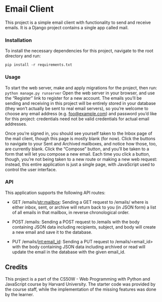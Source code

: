 # Email Client

This project is a simple email client with functionality to send and receive emails. It is a Django project contains a single app called mail.

### **Installation**
To install the necessary dependencies for this project, navigate to the root directory and run:

`pip install -r requirements.txt`
### **Usage**
To start the web server, make and apply migrations for the project, then run:
`python manage.py runserver`
Open the web server in your browser, and use the “Register” link to register for a new account. The emails you’ll be sending and receiving in this project will be entirely stored in your database (they won’t actually be sent to real email servers), so you’re welcome to choose any email address (e.g. foo@example.com) and password you’d like for this project: credentials need not be valid credentials for actual email addresses.

Once you’re signed in, you should see yourself taken to the Inbox page of the mail client, though this page is mostly blank (for now). Click the buttons to navigate to your Sent and Archived mailboxes, and notice how those, too, are currently blank. Click the “Compose” button, and you’ll be taken to a form that will let you compose a new email. Each time you click a button, though, you’re not being taken to a new route or making a new web request: instead, this entire application is just a single page, with JavaScript used to control the user interface.

### **API**
This application supports the following API routes:

  - GET /emails/<str:mailbox>: Sending a GET request to /emails/<mailbox> where <mailbox> is either inbox, sent, or archive will return back to you (in JSON form) a list of all emails in that mailbox, in reverse chronological order.

  - POST /emails: Sending a POST request to /emails with the body containing JSON data including recipients, subject, and body will create a new email and save it to the database.

  - PUT /emails/<int:email_id>: Sending a PUT request to /emails/<email_id> with the body containing JSON data including archived or read will update the email in the database with the given email_id.

## **Credits**

This project is a part of the CS50W - Web Programming with Python and JavaScript course by Harvard University. The starter code was provided by the course staff, while the implementation of the missing features was done by the learner.
